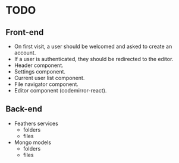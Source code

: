 # TODO #

## Front-end ##
- On first visit, a user should be welcomed and asked to create an account.
- If a user is authenticated, they should be redirected to the editor.
- Header component.
- Settings component.
- Current user list component.
- File navigator component.
- Editor component (codemirror-react).

## Back-end ##
- Feathers services
  - folders
  - files
- Mongo models
  - folders
  - files
